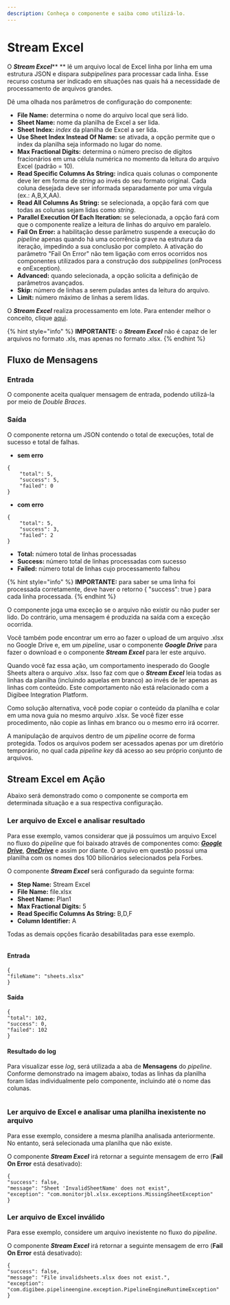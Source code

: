 ```yaml
---
description: Conheça o componente e saiba como utilizá-lo.
---
```


# Stream Excel



O _**Stream Excel**_** ** lê um arquivo local de Excel linha por linha em uma estrutura JSON e dispara _subpipelines_ para processar cada linha. Esse recurso costuma ser indicado em situações nas quais há a necessidade de processamento de arquivos grandes.

Dê uma olhada nos parâmetros de configuração do componente:

* **File Name:** determina o nome do arquivo local que será lido.
* **Sheet Name:** nome da planilha de Excel a ser lida.
* **Sheet Index:** _index_ da planilha de Excel a ser lida.
* **Use Sheet Index Instead Of Name:** se ativada, a opção permite que o index da planilha seja informado no lugar do nome.
* **Max Fractional Digits:** determina o número preciso de dígitos fracionários em uma célula numérica no momento da leitura do arquivo Excel (padrão = 10).
* **Read Specific Columns As String:** indica quais colunas o componente deve ler em forma de _string_ ao invés do seu formato original. Cada coluna desejada deve ser informada separadamente por uma vírgula (ex.: A,B,X,AA).
* **Read All Columns As String:** se selecionada, a opção fará com que todas as colunas sejam lidas como _string_.
* **Parallel Execution Of Each Iteration:** se selecionada, a opção fará com que o componente realize a leitura de linhas do arquivo em paralelo.
* **Fail On Error:** a habilitação desse parâmetro suspende a execução do _pipeline_ apenas quando há uma ocorrência grave na estrutura da iteração, impedindo a sua conclusão por completo. A ativação do parâmetro "Fail On Error" não tem ligação com erros ocorridos nos componentes utilizados para a construção dos _subpipelines_ (onProcess e onException).
* **Advanced:** quando selecionada, a opção solicita a definição de parâmetros avançados.
* **Skip:** número de linhas a serem puladas antes da leitura do arquivo.
* **Limit:** número máximo de linhas a serem lidas.

O _**Stream Excel**_ realiza processamento em lote. Para entender melhor o conceito, clique [aqui](../../tutoriais-e-melhores-praticas/processamento-em-lote.md).

{% hint style="info" %}
**IMPORTANTE:** o _**Stream Excel**_ não é capaz de ler arquivos no formato .xls, mas apenas no formato .xlsx.
{% endhint %}

## Fluxo de Mensagens <a href="#fluxo-de-mensagens" id="fluxo-de-mensagens"></a>

### Entrada <a href="#entrada" id="entrada"></a>

O componente aceita qualquer mensagem de entrada, podendo utilizá-la por meio de _Double Braces_.

### Saída <a href="#sada" id="sada"></a>

O componente retorna um JSON contendo o total de execuções, total de sucesso e total de falhas.

* **sem erro**

```
{
    "total": 5,
    "success": 5,
    "failed": 0
}
```

* **com erro**

```
{
    "total": 5,
    "success": 3,
    "failed": 2
}
```

* **Total:** número total de linhas processadas
* **Success:** número total de linhas processadas com sucesso
* **Failed:** número total de linhas cujo processamento falhou

{% hint style="info" %}
**IMPORTANTE:** para saber se uma linha foi processada corretamente, deve haver o retorno { "success": true } para cada linha processada.
{% endhint %}

O componente joga uma exceção se o arquivo não existir ou não puder ser lido. Do contrário, uma mensagem é produzida na saída com a exceção ocorrida.

Você também pode encontrar um erro ao fazer o upload de um arquivo .xlsx no Google Drive e, em um _pipeline_, usar o componente _**Google Drive**_ para fazer o download e o componente _**Stream Excel**_ para ler este arquivo.

Quando você faz essa ação, um comportamento inesperado do Google Sheets altera o arquivo .xlsx. Isso faz com que o _**Stream Excel**_ leia todas as linhas da planilha (incluindo aquelas em branco) ao invés de ler apenas as linhas com conteúdo. Este comportamento não está relacionado com a Digibee Integration Platform.

Como solução alternativa, você pode copiar o conteúdo da planilha e colar em uma nova guia no mesmo arquivo .xlsx. Se você fizer esse procedimento, não copie as linhas em branco ou o mesmo erro irá ocorrer.

A manipulação de arquivos dentro de um _pipeline_ ocorre de forma protegida. Todos os arquivos podem ser acessados apenas por um diretório temporário, no qual cada _pipeline key_ dá acesso ao seu próprio conjunto de arquivos.

## Stream Excel em Ação

Abaixo será demonstrado como o componente se comporta em determinada situação e a sua respectiva configuração.

### Ler arquivo de Excel e analisar resultado

Para esse exemplo, vamos considerar que já possuímos um arquivo Excel no fluxo do _pipeline_ que foi baixado através de componentes como: [_**Google Drive**_](https://docs.digibee.com/documentation/v/pt-br/components/file-storage/google-drive), [_**OneDrive**_](https://docs.digibee.com/documentation/v/pt-br/components/file-storage/onedrive) e assim por diante. O arquivo em questão possui uma planilha com os nomes dos 100 bilionários selecionados pela Forbes.

O componente _**Stream Excel**_ será configurado da seguinte forma:

* **Step Name:** Stream Excel
* **File Name:** file.xlsx
* **Sheet Name:** Plan1
* **Max Fractional Digits:** 5
* **Read Specific Columns As String:** B,D,F
* **Column Identifier:** A

Todas as demais opções ficarão desabilitadas para esse exemplo.&#x20;

<figure><img src="https://lh4.googleusercontent.com/-pvA8z_G3T8rofRlazUGDrfundDYQCHBgD-rVX__a61rRz6kQ6T291S4kYbtnkzTPu-ZrlKt-q5EE62XuMlO-x-oZtekm1kYKC5iDUCek0dMIBMsfCyOThcLHSy-RhW7QnTzpHB-xFQWcSxsAa8xgOg" alt=""><figcaption></figcaption></figure>

#### **Entrada**

```
{
"fileName": "sheets.xlsx"
}
```

#### **Saída**

```
{
"total": 102,
"success": 0,
"failed": 102
}
```

#### **Resultado do log**

Para visualizar esse _log_, será utilizada a aba de **Mensagens** do _pipeline_. Conforme demonstrado na imagem abaixo, todas as linhas da planilha foram lidas individualmente pelo componente, incluindo até o nome das colunas.

<figure><img src="https://lh4.googleusercontent.com/5Y91LjptJR4okSCt_P2b6R7mdULdExZCwUW2kyXJwBipJZFwKa7qbWzje-c0Zw-J5lLEYPWfjj6UCg46u-DaTEUUUPC2l4u1BK6GJ2f9bCPKx8PPIFObYyptQq703gApRtIcBRxvveVhg1LP3qVChpE" alt=""><figcaption></figcaption></figure>

### Ler arquivo de Excel e analisar uma planilha inexistente no arquivo

Para esse exemplo, considere a mesma planilha analisada anteriormente. No entanto, será selecionada uma planilha que não existe.

O componente _**Stream Excel**_ irá retornar a seguinte mensagem de erro (**Fail On Error** está desativado):

```
{
"success": false,
"message": "Sheet 'InvalidSheetName' does not exist",
"exception": "com.monitorjbl.xlsx.exceptions.MissingSheetException"
}
```

### **Ler arquivo de Excel inválido**

Para esse exemplo, considere um arquivo inexistente no fluxo do _pipeline_.

O componente _**Stream Excel**_ irá retornar a seguinte mensagem de erro (**Fail On Error** está desativado):

```
{
"success": false,
"message": "File invalidsheets.xlsx does not exist.",
"exception": "com.digibee.pipelineengine.exception.PipelineEngineRuntimeException"
}
```
